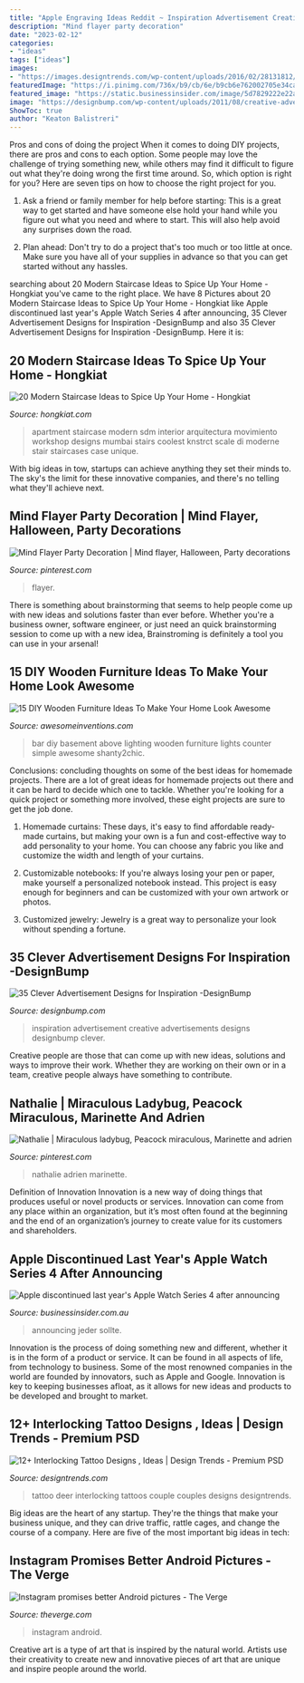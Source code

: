 ```yaml
---
title: "Apple Engraving Ideas Reddit ~ Inspiration Advertisement Creative Advertisements Designs Designbump Clever"
description: "Mind flayer party decoration"
date: "2023-02-12"
categories:
- "ideas"
tags: ["ideas"]
images:
- "https://images.designtrends.com/wp-content/uploads/2016/02/28131812/Deer-Interlocking-Tattoo.jpg"
featuredImage: "https://i.pinimg.com/736x/b9/cb/6e/b9cb6e762002705e34ca0e2042f2f8ac.jpg"
featured_image: "https://static.businessinsider.com/image/5d7829222e22af173c4280c4-.jpg"
image: "https://designbump.com/wp-content/uploads/2011/08/creative-advertisements-028.jpg"
ShowToc: true
author: "Keaton Balistreri"
---
```



Pros and cons of doing the project
When it comes to doing DIY projects, there are pros and cons to each option. Some people may love the challenge of trying something new, while others may find it difficult to figure out what they're doing wrong the first time around.  So, which option is right for you? Here are seven tips on how to choose the right project for you.
1) Ask a friend or family member for help before starting: This is a great way to get started and have someone else hold your hand while you figure out what you need and where to start. This will also help avoid any surprises down the road.

2) Plan ahead: Don't try to do a project that's too much or too little at once. Make sure you have all of your supplies in advance so that you can get started without any hassles.

	

		
searching about 20 Modern Staircase Ideas to Spice Up Your Home - Hongkiat you've came to the right place. We have 8 Pictures about 20 Modern Staircase Ideas to Spice Up Your Home - Hongkiat like Apple discontinued last year&#039;s Apple Watch Series 4 after announcing, 35 Clever Advertisement Designs for Inspiration -DesignBump and also 35 Clever Advertisement Designs for Inspiration -DesignBump. Here it is:
		
    
## 20 Modern Staircase Ideas To Spice Up Your Home - Hongkiat

<img loading=lazy src="https://assets.hongkiat.com/uploads/modern-staircase-designs/apartment-in-mumbai-1.jpg" onerror="this.onerror=null;this.src='https://tse4.mm.bing.net/th?id=OIP.i47eWKqRpoiT9cML_53ahgHaKq&amp;pid=15.1';" alt="20 Modern Staircase Ideas to Spice Up Your Home - Hongkiat">

_Source: hongkiat.com_

>apartment staircase modern sdm interior arquitectura movimiento workshop designs mumbai stairs coolest knstrct scale di moderne stair staircases case unique. 

	

With big ideas in tow, startups can achieve anything they set their minds to. The sky's the limit for these innovative companies, and there's no telling what they'll achieve next.

    
## Mind Flayer Party Decoration | Mind Flayer, Halloween, Party Decorations

<img loading=lazy src="https://i.pinimg.com/736x/b9/cb/6e/b9cb6e762002705e34ca0e2042f2f8ac.jpg" onerror="this.onerror=null;this.src='https://tse2.mm.bing.net/th?id=OIP.HPkXaqLGOOeyqx0pdPT6-wHaFj&amp;pid=15.1';" alt="Mind Flayer Party Decoration | Mind flayer, Halloween, Party decorations">

_Source: pinterest.com_

>flayer. 

	

There is something about brainstorming that seems to help people come up with new ideas and solutions faster than ever before. Whether you're a business owner, software engineer, or just need an quick brainstorming session to come up with a new idea, Brainstroming is definitely a tool you can use in your arsenal!

    
## 15 DIY Wooden Furniture Ideas To Make Your Home Look Awesome

<img loading=lazy src="http://www.awesomeinventions.com/wp-content/uploads/2015/12/diy-basement-bar.jpg" onerror="this.onerror=null;this.src='https://tse1.mm.bing.net/th?id=OIP.gX8ybkb-GI8S3GdVuk82bgHaFj&amp;pid=15.1';" alt="15 DIY Wooden Furniture Ideas To Make Your Home Look Awesome">

_Source: awesomeinventions.com_

>bar diy basement above lighting wooden furniture lights counter simple awesome shanty2chic. 

	

Conclusions: concluding thoughts on some of the best ideas for homemade projects.
There are a lot of great ideas for homemade projects out there and it can be hard to decide which one to tackle. Whether you're looking for a quick project or something more involved, these eight projects are sure to get the job done. 
1. Homemade curtains: These days, it's easy to find affordable ready-made curtains, but making your own is a fun and cost-effective way to add personality to your home. You can choose any fabric you like and customize the width and length of your curtains.

2. Customizable notebooks: If you're always losing your pen or paper, make yourself a personalized notebook instead. This project is easy enough for beginners and can be customized with your own artwork or photos.

3. Customized jewelry: Jewelry is a great way to personalize your look without spending a fortune.

    
## 35 Clever Advertisement Designs For Inspiration -DesignBump

<img loading=lazy src="https://designbump.com/wp-content/uploads/2011/08/creative-advertisements-028.jpg" onerror="this.onerror=null;this.src='https://tse3.mm.bing.net/th?id=OIP.UKykzpKmeGV3pKJdZ4uA6AHaEk&amp;pid=15.1';" alt="35 Clever Advertisement Designs for Inspiration -DesignBump">

_Source: designbump.com_

>inspiration advertisement creative advertisements designs designbump clever. 

	

Creative people are those that can come up with new ideas, solutions and ways to improve their work. Whether they are working on their own or in a team, creative people always have something to contribute.

    
## Nathalie | Miraculous Ladybug, Peacock Miraculous, Marinette And Adrien

<img loading=lazy src="https://i.pinimg.com/736x/5e/fe/2d/5efe2d9c17f298216e6758e579f04f9e.jpg" onerror="this.onerror=null;this.src='https://tse1.mm.bing.net/th?id=OIP.ibkoc0zc4h_6HOCsT5IS0QAAAA&amp;pid=15.1';" alt="Nathalie | Miraculous ladybug, Peacock miraculous, Marinette and adrien">

_Source: pinterest.com_

>nathalie adrien marinette. 

	

Definition of Innovation
Innovation is a new way of doing things that produces useful or novel products or services. Innovation can come from any place within an organization, but it’s most often found at the beginning and the end of an organization’s journey to create value for its customers and shareholders.

    
## Apple Discontinued Last Year&#039;s Apple Watch Series 4 After Announcing

<img loading=lazy src="https://static.businessinsider.com/image/5d7829222e22af173c4280c4-.jpg" onerror="this.onerror=null;this.src='https://tse2.mm.bing.net/th?id=OIP.GPNRbQ5eRFc69jHJlFnNygHaFj&amp;pid=15.1';" alt="Apple discontinued last year&#039;s Apple Watch Series 4 after announcing">

_Source: businessinsider.com.au_

>announcing jeder sollte. 

	

Innovation is the process of doing something new and different, whether it is in the form of a product or service. It can be found in all aspects of life, from technology to business. Some of the most renowned companies in the world are founded by innovators, such as Apple and Google. Innovation is key to keeping businesses afloat, as it allows for new ideas and products to be developed and brought to market.

    
## 12+ Interlocking Tattoo Designs , Ideas | Design Trends - Premium PSD

<img loading=lazy src="https://images.designtrends.com/wp-content/uploads/2016/02/28131812/Deer-Interlocking-Tattoo.jpg" onerror="this.onerror=null;this.src='https://tse2.mm.bing.net/th?id=OIP.Sgdq5zCKuuSRRKt0Oyc_4gHaHa&amp;pid=15.1';" alt="12+ Interlocking Tattoo Designs , Ideas | Design Trends - Premium PSD">

_Source: designtrends.com_

>tattoo deer interlocking tattoos couple couples designs designtrends. 

	

Big ideas are the heart of any startup. They're the things that make your business unique, and they can drive traffic, rattle cages, and change the course of a company. Here are five of the most important big ideas in tech: 

    
## Instagram Promises Better Android Pictures - The Verge

<img loading=lazy src="https://cdn.vox-cdn.com/thumbor/GhZmYqoYKEyfk4jpU6dImGnBENY=/20x0:1617x898/1600x900/cdn.vox-cdn.com/uploads/chorus_image/image/46685672/instagram_android_screens.0.0.jpg" onerror="this.onerror=null;this.src='https://tse4.mm.bing.net/th?id=OIP.8sTYXVWI_SZpLGXX7dpPOQHaEK&amp;pid=15.1';" alt="Instagram promises better Android pictures - The Verge">

_Source: theverge.com_

>instagram android. 

	

Creative art is a type of art that is inspired by the natural world. Artists use their creativity to create new and innovative pieces of art that are unique and inspire people around the world.

